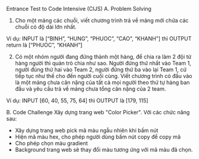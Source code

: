 Entrance Test to Code Intensive (CIJS)
A. Problem Solving

1. Cho một mảng các chuỗi, viết chương trình trả về mảng mới chứa các chuỗi có độ dài lớn nhất.

Ví dụ: INPUT là [“BINH”, “HUNG”, “PHUOC”, “CAO”, “KHANH”] thì 
OUTPUT return là [“PHUOC”, “KHANH”]

2. Có một nhóm người đang đứng thành một hàng, để chia ra làm 2 đội từ hàng người thì quản trò chia như sao. Người đứng thứ nhất vào Team 1, người đúng thứ hai vào Team 2, người đứng thứ ba vào lại Team 1, cứ tiếp tục như thế cho đến người cuối cùng.
Viết chương trình có đầu vào là một mảng chưa cân nặng của tất cả mọi người theo thứ tự hàng ban đầu và yêu cầu trả về mảng chưa tổng cân nặng của 2 team.

Ví dụ: INPUT [60, 40, 55, 75, 64] thì OUTPUT là [179, 115]

B. Code Challenge
Xây dựng trang web "Color Picker". Với các chức năng sau:
- Xây dựng trang web pick mã màu ngẫu nhiên khi bấm nút
- Hiện mã màu hex, cho phép người dùng bấm nút copy để copy mã
- Cho phép chọn màu gradient
- Background trang web sẽ thay đổi màu tương ứng với mã màu đã chọn.




